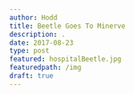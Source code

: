 ```yaml
---
author: Hodd
title: Beetle Goes To Minerve
description: .
date: 2017-08-23
type: post
featured: hospitalBeetle.jpg
featuredpath: /img
draft: true
---
```

